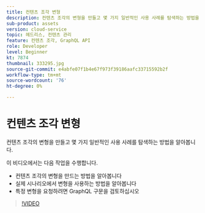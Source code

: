 ```yaml
---
title: 컨텐츠 조각 변형
description: 컨텐츠 조각의 변형을 만들고 몇 가지 일반적인 사용 사례를 탐색하는 방법을 알아봅니다.
sub-product: assets
version: cloud-service
topic: 헤드리스, 컨텐츠 관리
feature: 컨텐츠 조각, GraphQL API
role: Developer
level: Beginner
kt: 7874
thumbnail: 333295.jpg
source-git-commit: e4abfe07f1b4e67f973f39186aafc33715592b2f
workflow-type: tm+mt
source-wordcount: '76'
ht-degree: 0%

---
```



# 컨텐츠 조각 변형

컨텐츠 조각의 변형을 만들고 몇 가지 일반적인 사용 사례를 탐색하는 방법을 알아봅니다.

이 비디오에서는 다음 작업을 수행합니다.

+ 컨텐츠 조각의 변형을 만드는 방법을 알아봅니다
+ 실제 시나리오에서 변형을 사용하는 방법을 알아봅니다
+ 특정 변형을 요청하려면 GraphQL 구문을 검토하십시오

>[!VIDEO](https://video.tv.adobe.com/v/333295/?quality=12&learn=on)

